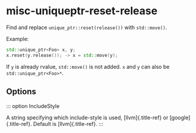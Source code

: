 # misc-uniqueptr-reset-release

Find and replace `unique_ptr::reset(release())` with `std::move()`.

Example:

```c++
std::unique_ptr<Foo> x, y;
x.reset(y.release()); -> x = std::move(y);
```

If `y` is already rvalue, `std::move()` is not added. `x` and `y` can
also be `std::unique_ptr<Foo>*`.

## Options

::: option
IncludeStyle

A string specifying which include-style is used, [llvm]{.title-ref} or
[google]{.title-ref}. Default is [llvm]{.title-ref}.
:::
